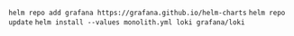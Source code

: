 `helm repo add grafana https://grafana.github.io/helm-charts`
`helm repo update`
`helm install --values monolith.yml loki grafana/loki`

